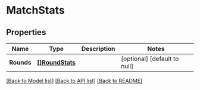 # MatchStats

## Properties
Name | Type | Description | Notes
------------ | ------------- | ------------- | -------------
**Rounds** | [**[]RoundStats**](RoundStats.md) |  | [optional] [default to null]

[[Back to Model list]](../README.md#documentation-for-models) [[Back to API list]](../README.md#documentation-for-api-endpoints) [[Back to README]](../README.md)


